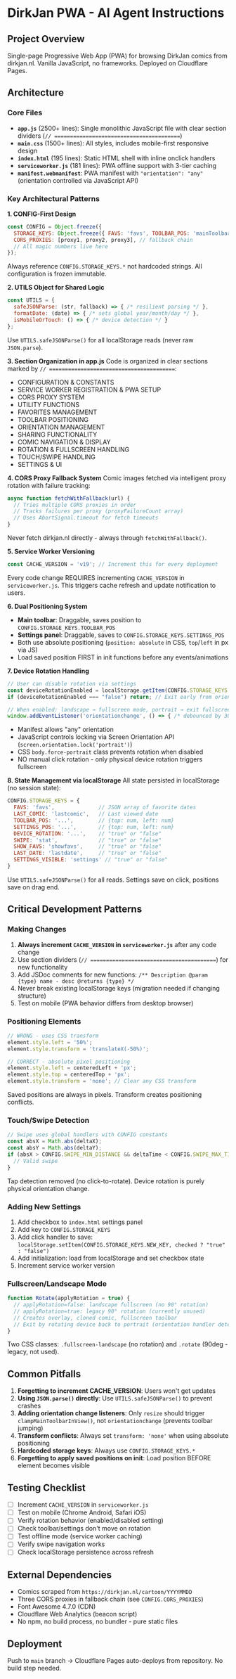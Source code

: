 # DirkJan PWA - AI Agent Instructions

## Project Overview
Single-page Progressive Web App (PWA) for browsing DirkJan comics from dirkjan.nl. Vanilla JavaScript, no frameworks. Deployed on Cloudflare Pages.

## Architecture

### Core Files
- **`app.js`** (2500+ lines): Single monolithic JavaScript file with clear section dividers (`// ========================================`)
- **`main.css`** (1500+ lines): All styles, includes mobile-first responsive design
- **`index.html`** (195 lines): Static HTML shell with inline onclick handlers
- **`serviceworker.js`** (181 lines): PWA offline support with 3-tier caching
- **`manifest.webmanifest`**: PWA manifest with `"orientation": "any"` (orientation controlled via JavaScript API)

### Key Architectural Patterns

**1. CONFIG-First Design**
```javascript
const CONFIG = Object.freeze({
  STORAGE_KEYS: Object.freeze({ FAVS: 'favs', TOOLBAR_POS: 'mainToolbarPosition', ... }),
  CORS_PROXIES: [proxy1, proxy2, proxy3], // fallback chain
  // All magic numbers live here
});
```
Always reference `CONFIG.STORAGE_KEYS.*` not hardcoded strings. All configuration is frozen immutable.

**2. UTILS Object for Shared Logic**
```javascript
const UTILS = {
  safeJSONParse: (str, fallback) => { /* resilient parsing */ },
  formatDate: (date) => { /* sets global year/month/day */ },
  isMobileOrTouch: () => { /* device detection */ }
};
```
Use `UTILS.safeJSONParse()` for all localStorage reads (never raw `JSON.parse`).

**3. Section Organization in app.js**
Code is organized in clear sections marked by `// ========================================`:
- CONFIGURATION & CONSTANTS
- SERVICE WORKER REGISTRATION & PWA SETUP
- CORS PROXY SYSTEM
- UTILITY FUNCTIONS
- FAVORITES MANAGEMENT
- TOOLBAR POSITIONING
- ORIENTATION MANAGEMENT
- SHARING FUNCTIONALITY
- COMIC NAVIGATION & DISPLAY
- ROTATION & FULLSCREEN HANDLING
- TOUCH/SWIPE HANDLING
- SETTINGS & UI

**4. CORS Proxy Fallback System**
Comic images fetched via intelligent proxy rotation with failure tracking:
```javascript
async function fetchWithFallback(url) {
  // Tries multiple CORS proxies in order
  // Tracks failures per proxy (proxyFailureCount array)
  // Uses AbortSignal.timeout for fetch timeouts
}
```
Never fetch dirkjan.nl directly - always through `fetchWithFallback()`.

**5. Service Worker Versioning**
```javascript
const CACHE_VERSION = 'v19'; // Increment this for every deployment
```
Every code change REQUIRES incrementing `CACHE_VERSION` in `serviceworker.js`. This triggers cache refresh and update notification to users.

**6. Dual Positioning System**
- **Main toolbar**: Draggable, saves position to `CONFIG.STORAGE_KEYS.TOOLBAR_POS`
- **Settings panel**: Draggable, saves to `CONFIG.STORAGE_KEYS.SETTINGS_POS`
- Both use absolute positioning (`position: absolute` in CSS, `top`/`left` in px via JS)
- Load saved position FIRST in init functions before any events/animations

**7. Device Rotation Handling**
```javascript
// User can disable rotation via settings
const deviceRotationEnabled = localStorage.getItem(CONFIG.STORAGE_KEYS.DEVICE_ROTATION);
if (deviceRotationEnabled === "false") return; // Exit early from orientation handler

// When enabled: landscape → fullscreen mode, portrait → exit fullscreen
window.addEventListener('orientationchange', () => { /* debounced by 300ms */ });
```
- Manifest allows "any" orientation
- JavaScript controls locking via Screen Orientation API (`screen.orientation.lock('portrait')`)
- CSS `body.force-portrait` class prevents rotation when disabled
- NO manual click rotation - only physical device rotation triggers fullscreen

**8. State Management via localStorage**
All state persisted in localStorage (no session state):
```javascript
CONFIG.STORAGE_KEYS = {
  FAVS: 'favs',              // JSON array of favorite dates
  LAST_COMIC: 'lastcomic',   // Last viewed date
  TOOLBAR_POS: '...',        // {top: num, left: num}
  SETTINGS_POS: '...',       // {top: num, left: num}
  DEVICE_ROTATION: '...',    // "true" or "false"
  SWIPE: 'stat',             // "true" or "false"
  SHOW_FAVS: 'showfavs',     // "true" or "false"
  LAST_DATE: 'lastdate',     // "true" or "false"
  SETTINGS_VISIBLE: 'settings' // "true" or "false"
}
```
Use `UTILS.safeJSONParse()` for all reads. Settings save on click, positions save on drag end.

## Critical Development Patterns

### Making Changes
1. **Always increment `CACHE_VERSION` in `serviceworker.js`** after any code change
2. Use section dividers (`// ========================================`) for new functionality
3. Add JSDoc comments for new functions: `/** Description @param {type} name - desc @returns {type} */`
4. Never break existing localStorage keys (migration needed if changing structure)
5. Test on mobile (PWA behavior differs from desktop browser)

### Positioning Elements
```javascript
// WRONG - uses CSS transform
element.style.left = '50%';
element.style.transform = 'translateX(-50%)';

// CORRECT - absolute pixel positioning
element.style.left = centeredLeft + 'px';
element.style.top = centeredTop + 'px';
element.style.transform = 'none'; // Clear any CSS transform
```
Saved positions are always in pixels. Transform creates positioning conflicts.

### Touch/Swipe Detection
```javascript
// Swipe uses global handlers with CONFIG constants
const absX = Math.abs(deltaX);
const absY = Math.abs(deltaY);
if (absX > CONFIG.SWIPE_MIN_DISTANCE && deltaTime < CONFIG.SWIPE_MAX_TIME) {
  // Valid swipe
}
```
Tap detection removed (no click-to-rotate). Device rotation is purely physical orientation change.

### Adding New Settings
1. Add checkbox to `index.html` settings panel
2. Add key to `CONFIG.STORAGE_KEYS`
3. Add click handler to save: `localStorage.setItem(CONFIG.STORAGE_KEYS.NEW_KEY, checked ? "true" : "false")`
4. Add initialization: load from localStorage and set checkbox state
5. Increment service worker version

### Fullscreen/Landscape Mode
```javascript
function Rotate(applyRotation = true) {
  // applyRotation=false: landscape fullscreen (no 90° rotation)
  // applyRotation=true: legacy 90° rotation (currently unused)
  // Creates overlay, cloned comic, fullscreen toolbar
  // Exit by rotating device back to portrait (orientation handler detects and calls Rotate())
}
```
Two CSS classes: `.fullscreen-landscape` (no rotation) and `.rotate` (90deg - legacy, not used).

## Common Pitfalls

1. **Forgetting to increment CACHE_VERSION**: Users won't get updates
2. **Using `JSON.parse()` directly**: Use `UTILS.safeJSONParse()` to prevent crashes
3. **Adding orientation change listeners**: Only `resize` should trigger `clampMainToolbarInView()`, not `orientationchange` (prevents toolbar jumping)
4. **Transform conflicts**: Always set `transform: 'none'` when using absolute positioning
5. **Hardcoded storage keys**: Always use `CONFIG.STORAGE_KEYS.*`
6. **Forgetting to apply saved positions on init**: Load position BEFORE element becomes visible

## Testing Checklist
- [ ] Increment `CACHE_VERSION` in `serviceworker.js`
- [ ] Test on mobile (Chrome Android, Safari iOS)
- [ ] Verify rotation behavior (enabled/disabled setting)
- [ ] Check toolbar/settings don't move on rotation
- [ ] Test offline mode (service worker caching)
- [ ] Verify swipe navigation works
- [ ] Check localStorage persistence across refresh

## External Dependencies
- Comics scraped from `https://dirkjan.nl/cartoon/YYYYMMDD`
- Three CORS proxies in fallback chain (see `CONFIG.CORS_PROXIES`)
- Font Awesome 4.7.0 (CDN)
- Cloudflare Web Analytics (beacon script)
- No npm, no build process, no bundler - pure static files

## Deployment
Push to `main` branch → Cloudflare Pages auto-deploys from repository. No build step needed.

